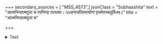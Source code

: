 +++
secondary_sources = [ "MSS_4573",]
jsonClass = "Subhaashita"
text = "आत्मनिन्दात्मपूजा च परनिन्दा परस्तवः।  \nअनाचरितमार्याणां वृत्तमेतच्चतुर्विधम्॥"
title = "आत्मनिन्दात्मपूजा च"

+++

<details><summary>Text</summary>

आत्मनिन्दात्मपूजा च परनिन्दा परस्तवः।  
अनाचरितमार्याणां वृत्तमेतच्चतुर्विधम्॥
</details>
